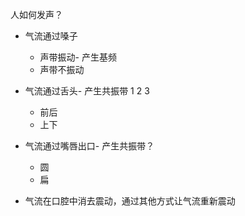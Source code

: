 人如何发声？
* 气流通过嗓子

    * 声带振动- 产生基频
    * 声带不振动
* 气流通过舌头- 产生共振带 1 2 3

    * 前后
    * 上下
* 气流通过嘴唇出口- 产生共振带？

    * 圆
    * 扁
* 气流在口腔中消去震动，通过其他方式让气流重新震动
